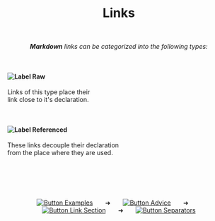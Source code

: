 
<div align = 'center'>
         
# Links
         
<br>

***Markdown*** *links can be categorized into the following types:*

</div>
         
<br>

#### ![Label Raw]

Links of this type place their <br>
link close to it's declaration.

<br>

#### ![Label Referenced]

These links decouple their declaration <br>
from the place where they are used.

<br>
<br>
<br>
<br>

<div align = 'center'>

[![Button Examples]][Examples]  ➜  [![Button Advice]][Advice]  ➜  [![Button Link Section]][Link Section]  ➜  [![Button Separators]][Separators]

</div>

<br>


<!----------------------------------------------------------------------------->

[Label Referenced]: https://img.shields.io/badge/Referenced-609926?style=for-the-badge
[Label Raw]: https://img.shields.io/badge/Raw-A22430?style=for-the-badge


<!---------------------------------{ Sections }-------------------------------->

[Link Section]: Sections/Link%20Section.md
[Separators]: Sections/Separators.md
[Examples]: Sections/Examples.md
[Advice]: Sections/Advice.md


<!---------------------------------{ Buttons }--------------------------------->

[Button Link Section]: https://img.shields.io/badge/Link_Section-D77310?style=for-the-badge&logoColor=white&logo=ElasticStack
[Button Separators]: https://img.shields.io/badge/Separators-0D597F?style=for-the-badge&logoColor=white&logo=Clyp
[Button Examples]: https://img.shields.io/badge/Examples-006643?style=for-the-badge&logoColor=white&logo=CodeReview
[Button Advice]: https://img.shields.io/badge/Advice-0E85CD?style=for-the-badge&logoColor=white&logo=GitHub


